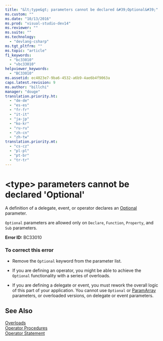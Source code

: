 ```yaml
---
title: "&lt;type&gt; parameters cannot be declared &#39;Optional&#39;"
ms.custom: ""
ms.date: "10/13/2016"
ms.prod: "visual-studio-dev14"
ms.reviewer: ""
ms.suite: ""
ms.technology: 
  - "devlang-csharp"
ms.tgt_pltfrm: ""
ms.topic: "article"
f1_keywords: 
  - "bc33010"
  - "vbc33010"
helpviewer_keywords: 
  - "BC33010"
ms.assetid: ec4023e7-9ba6-4532-a6b9-4ae6b4f9063a
caps.latest.revision: 9
ms.author: "billchi"
manager: "douge"
translation.priority.ht: 
  - "de-de"
  - "es-es"
  - "fr-fr"
  - "it-it"
  - "ja-jp"
  - "ko-kr"
  - "ru-ru"
  - "zh-cn"
  - "zh-tw"
translation.priority.mt: 
  - "cs-cz"
  - "pl-pl"
  - "pt-br"
  - "tr-tr"
---
```

# &lt;type&gt; parameters cannot be declared &#39;Optional&#39;
A definition of a delegate, event, or operator declares an [Optional](../Topic/Optional%20\(Visual%20Basic\).md) parameter.  
  
 `Optional` parameters are allowed only on `Declare`, `Function`, `Property`, and `Sub` parameters.  
  
 **Error ID:** BC33010  
  
### To correct this error  
  
-   Remove the `Optional` keyword from the parameter list.  
  
-   If you are defining an operator, you might be able to achieve the `Optional` functionality with a series of overloads.  
  
-   If you are defining a delegate or event, you must rework the overall logic of this part of your application. You cannot use `Optional` or [ParamArray](../Topic/ParamArray%20\(Visual%20Basic\).md) parameters, or overloaded versions, on delegate or event parameters.  
  
## See Also  
 [Overloads](../Topic/Overloads%20\(Visual%20Basic\).md)   
 [Operator Procedures](../Topic/Operator%20Procedures%20\(Visual%20Basic\).md)   
 [Operator Statement](../Topic/Operator%20Statement.md)